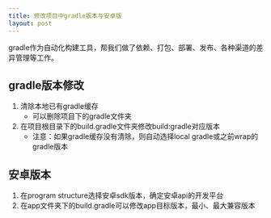 ```yaml
---
title: 修改项目中gradle版本与安卓版
layout: post
---
```


gradle作为自动化构建工具，帮我们做了依赖、打包、部署、发布、各种渠道的差异管理等工作。
<!-- more -->
## gradle版本修改
1. 清除本地已有gradle缓存
    - 可以删除项目下的gradle文件夹
2. 在项目根目录下的build.gradle文件夹修改build:gradle对应版本
    - 注意：如果gradle缓存没有清除，则自动选择local gradle或之前wrap的gradle版本

## 安卓版本
1. 在program structure选择安卓sdk版本，确定安卓api的开发平台
2. 在app文件夹下的build.gradle可以修改app目标版本，最小、最大兼容版本
